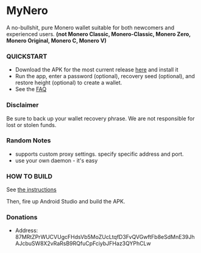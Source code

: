 # MyNero
A no-bullshit, pure Monero wallet suitable for both newcomers and experienced users.
	**(not
    Monero Classic,
    Monero-Classic,
    Monero Zero,
    Monero Original,
    Monero C,
    Monero V)**

### QUICKSTART
- Download the APK for the most current release [here](https://github.com/pokkst/monero-wallet/releases) and install it
- Run the app, enter a password (optional), recovery seed (optional), and restore height (optional) to create a wallet.
- See the [FAQ](doc/FAQ.md)

### Disclaimer
Be sure to back up your wallet recovery phrase. We are not responsible for lost or stolen funds.

### Random Notes
- supports custom proxy settings. specify specific address and port.
- use your own daemon - it's easy

### HOW TO BUILD

See [the instructions](doc/BUILDING-external-libs.md)

Then, fire up Android Studio and build the APK.

### Donations
- Address: 87MRtZPrWUCVUgcFHdsVb5MoZUcLtqfD3FvQVGwftFb8eSdMnE39JhAJcbuSW8X2vRaRsB9RQfuCpFciybJFHaz3QYPhCLw
